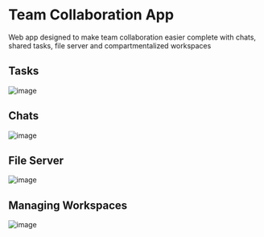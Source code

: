 # Team Collaboration App

Web app designed to make team collaboration easier complete with chats, shared tasks, file server and compartmentalized workspaces

## Tasks

![image](https://user-images.githubusercontent.com/41694147/139682846-2d690687-48b4-4f9a-88ba-e345b626a55f.png)

## Chats

![image](https://user-images.githubusercontent.com/41694147/139683164-f5fda156-07ab-4346-a075-8d171d2a1580.png)


## File Server 

![image](https://user-images.githubusercontent.com/41694147/139683253-c4257f74-a741-4509-8a78-6dc76dc59240.png)

## Managing Workspaces

![image](https://user-images.githubusercontent.com/41694147/139683400-7420ba84-1b3c-4304-b2d4-3ec0a8ef6e85.png)
